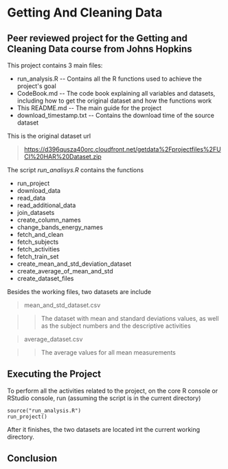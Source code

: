 # Getting And Cleaning Data
## Peer reviewed project for the Getting and Cleaning Data course from Johns Hopkins

This project contains 3 main files:

- run_analysis.R -- Contains all the R functions used to achieve the project's goal
- CodeBook.md -- The code book explaining all variables and datasets, including how to get the original dataset and how the functions work
- This README.md -- The main guide for the project
- download_timestamp.txt -- Contains the download time of the source dataset

This is the original dataset url

> https://d396qusza40orc.cloudfront.net/getdata%2Fprojectfiles%2FUCI%20HAR%20Dataset.zip

The script *run_analisys.R* contains the functions

- run_project
- download_data
- read_data
- read_additional_data
- join_datasets
- create_column_names
- change_bands_energy_names
- fetch_and_clean
- fetch_subjects
- fetch_activities
- fetch_train_set
- create_mean_and_std_deviation_dataset
- create_average_of_mean_and_std
- create_dataset_files

Besides the working files, two datasets are include

> mean_and_std_dataset.csv

> > The dataset with mean and standard deviations values, as well as the subject numbers and the descriptive activities

> average_dataset.csv

> > The average values for all mean measurements

## Executing the Project

To perform all the activities related to the project, on the core R console or RStudio console, run (assuming the script is in the current directory)
```
source("run_analysis.R")
run_project()
```
After it finishes, the two datasets are located int the current working directory.

## Conclusion